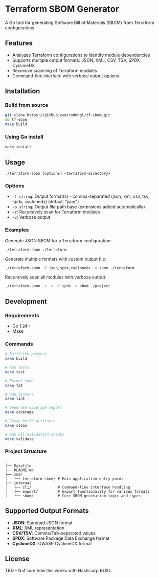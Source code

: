 # Terraform SBOM Generator

A Go tool for generating Software Bill of Materials (SBOM) from Terraform configurations.

## Features

- Analyzes Terraform configurations to identify module dependencies
- Supports multiple output formats: JSON, XML, CSV, TSV, SPDX, CycloneDX
- Recursive scanning of Terraform modules
- Command-line interface with verbose output options

## Installation

### Build from source

```bash
git clone https://github.com/rodmhgl/tf-sbom.git
cd tf-sbom
make build
```

### Using Go install

```bash
make install
```

## Usage

```
./terraform-sbom [options] <terraform-directory>
```

### Options

- `-f string`: Output format(s) - comma-separated (json, xml, csv, tsv, spdx, cyclonedx) (default "json")
- `-o string`: Output file path base (extensions added automatically)
- `-r`: Recursively scan for Terraform modules
- `-v`: Verbose output

### Examples

Generate JSON SBOM for a Terraform configuration:
```bash
./terraform-sbom ./terraform
```

Generate multiple formats with custom output file:
```bash
./terraform-sbom -f json,spdx,cyclonedx -o sbom ./terraform
```

Recursively scan all modules with verbose output:
```bash
./terraform-sbom -r -v -f spdx -o sbom ./project
```

## Development

### Requirements

- Go 1.24+
- Make

### Commands

```bash
# Build the project
make build

# Run tests
make test

# Format code
make fmt

# Run linters
make lint

# Generate coverage report
make coverage

# Clean build artifacts
make clean

# Run all validation checks
make validate
```

### Project Structure

```
.
├── Makefile
├── README.md
├── cmd/
│   └── terraform-sbom/ # Main application entry point
├── internal
│   ├── cli/            # Command-line interface handling
│   ├── export/         # Export functionality for various formats
│   └── sbom/           # Core SBOM generation logic and types
```

## Supported Output Formats

- **JSON**: Standard JSON format
- **XML**: XML representation
- **CSV/TSV**: Comma/Tab-separated values
- **SPDX**: Software Package Data Exchange format
- **CycloneDX**: OWASP CycloneDX format

## License

TBD - Not sure how this works with Hashicorp BUSL. 